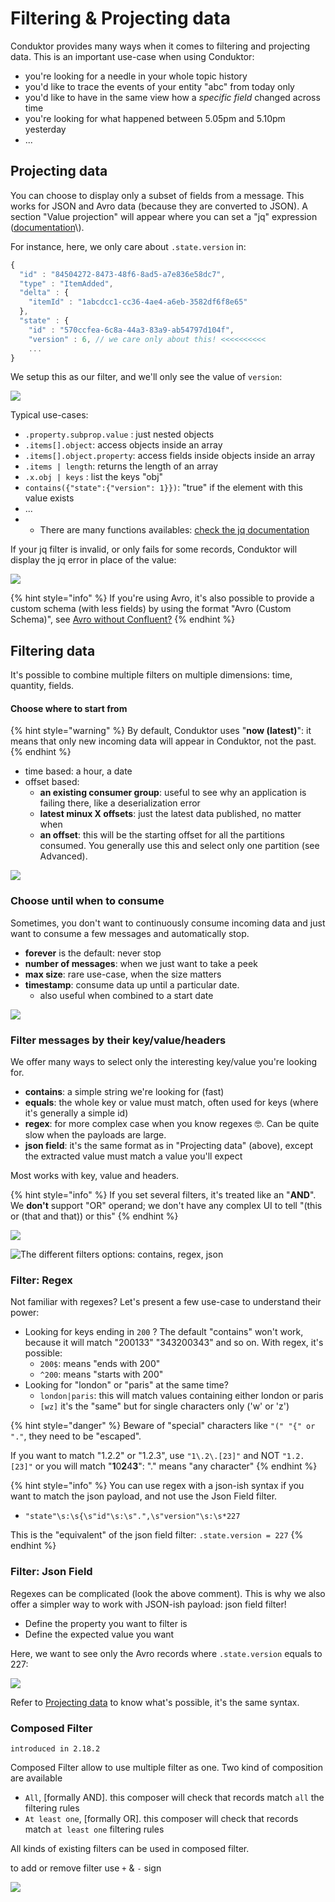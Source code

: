 # Filtering & Projecting data

Conduktor provides many ways when it comes to filtering and projecting data. This is an important use-case when using Conduktor:

* you're looking for a needle in your whole topic history
* you'd like to trace the events of your entity "abc" from today only
* you'd like to have in the same view how a _specific field_ changed across time
* you're looking for what happened between 5.05pm and 5.10pm yesterday
* ...

## Projecting data

You can choose to display only a subset of fields from a message. This works for JSON and Avro data \(because they are converted to JSON\). A section "Value projection" will appear where you can set a "jq" expression \([documentation](https://stedolan.github.io/jq/manual/v1.5/#.)\).

For instance, here, we only care about `.state.version` in:

```javascript
{
  "id" : "84504272-8473-48f6-8ad5-a7e836e58dc7",
  "type" : "ItemAdded",
  "delta" : {
    "itemId" : "1abcdcc1-cc36-4ae4-a6eb-3582df6f8e65"
  },
  "state" : {
    "id" : "570ccfea-6c8a-44a3-83a9-ab54797d104f",
    "version" : 6, // we care only about this! <<<<<<<<<<
    ...
}
```

We setup this as our filter, and we'll only see the value of `version`:

![](../../.gitbook/assets/screenshot-2020-06-25-at-17.05.50%20%281%29.png)

Typical use-cases:

* `.property.subprop.value` : just nested objects
* `.items[].object`: access objects inside an array
* `.items[].object.property`: access fields inside objects inside an array
* `.items | length`: returns the length of an array
* `.x.obj | keys` : list the keys "obj"
* `contains({"state":{"version": 1}})`: "true" if the element with this value exists
* ...
* * There are many functions availables: [check the jq documentation](https://stedolan.github.io/jq/manual/v1.5/#.)

If your jq filter is invalid, or only fails for some records, Conduktor will display the jq error in place of the value:

![](../../.gitbook/assets/screenshot-2020-06-25-at-17.25.48.png)

{% hint style="info" %}
If you're using Avro, it's also possible to provide a custom schema \(with less fields\) by using the format "Avro \(Custom Schema\)", see [Avro without Confluent?](https://docs.conduktor.io/features/consuming-data#avro-without-confluent)
{% endhint %}

## Filtering data

It's possible to combine multiple filters on multiple dimensions: time, quantity, fields.

#### Choose where to start from

{% hint style="warning" %}
By default, Conduktor uses "**now \(latest\)**": it means that only new incoming data will appear in Conduktor, not the past.
{% endhint %}

* time based: a hour, a date
* offset based:
  * **an existing consumer group**: useful to see why an application is failing there, like a deserialization error
  * **latest minux X offsets**: just the latest data published, no matter when
  * **an offset**: this will be the starting offset for all the partitions consumed. You generally use this and select only one partition \(see Advanced\).

![](../../.gitbook/assets/screenshot-2020-06-25-at-17.34.02.png)

### Choose until when to consume

Sometimes, you don't want to continuously consume incoming data and just want to consume a few messages and automatically stop.

* **forever** is the default: never stop 
* **number of messages**: when we just want to take a peek
* **max size**: rare use-case, when the size matters
* **timestamp**: consume data up until a particular date.
  * also useful when combined to a start date

![](../../.gitbook/assets/screenshot-2020-06-25-at-17.52.07.png)

### Filter messages by their key/value/headers

We offer many ways to select only the interesting key/value you're looking for.

* **contains**: a simple string we're looking for \(fast\)
* **equals**: the whole key or value must match, often used for keys \(where it's generally a simple id\)
* **regex**: for more complex case when you know regexes 🤓. Can be quite slow when the payloads are large.
* **json field**: it's the same format as in "Projecting data" \(above\), except the extracted value must match a value you'll expect

Most works with key, value and headers.

{% hint style="info" %}
If you set several filters, it's treated like an "**AND**".  
We **don't** support "OR" operand; we don't have any complex UI to tell "\(this or \(that and that\)\) or this"
{% endhint %}

![](../../.gitbook/assets/screenshot-2020-06-25-at-18.07.45.png)

![The different filters options: contains, regex, json](../../.gitbook/assets/screenshot-2020-06-25-at-18.18.03.png)

### Filter: Regex

Not familiar with regexes? Let's present a few use-case to understand their power:

* Looking for keys ending in `200` ? The default "contains" won't work, because it will match "200133" "343200343" and so on. With regex, it's possible:
  * `200$`: means "ends with 200"
  * `^200`: means "starts with 200"
* Looking for "london" or "paris" at the same time?
  * `london|paris`: this will match values containing either london or paris
  * `[wz]` it's the "same" but for single characters only \('w' or 'z'\)

{% hint style="danger" %}
Beware of "special" characters like `"(" "{" or "."`, they need to be "escaped". 

If you want to match "1.2.2" or "1.2.3", use `"1\.2\.[23]"` and NOT `"1.2.[23]"` or you will match "**1**0**2**4**3**": "." means "any character"
{% endhint %}

{% hint style="info" %}
You can use regex with a json-ish syntax if you want to match the json payload, and not use the Json Field filter.

* `"state"\s:\s{\s"id"\s:\s".",\s"version"\s:\s*227`

This is the "equivalent" of the json field filter: `.state.version = 227`
{% endhint %}

### Filter: Json Field

Regexes can be complicated \(look the above comment\). This is why we also offer a simpler way to work with JSON-ish payload: json field filter!

* Define the property you want to filter is
* Define the expected value you want

Here, we want to see only the Avro records where `.state.version` equals to 227:

![](../../.gitbook/assets/screenshot-2020-06-25-at-18.51.37.png)

Refer to [Projecting data](https://docs.conduktor.io/features/consuming-data#projecting-data) to know what's possible, it's the same syntax. 

### Composed Filter
`introduced in 2.18.2`

Composed Filter allow to use multiple filter as one.
Two kind of composition are available
* `All`, [formally AND]. this composer will check that records match `all` the filtering rules
* `At least one`, [formally OR]. this composer will check that records match `at least one` filtering rules

All kinds of existing filters can be used in composed filter.

to add or remove filter use  `+` & `-` sign

![](../../.gitbook/assets/produce-and-consume/composable-filter.png)